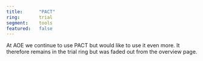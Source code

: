 ```yaml
---
title:      "PACT"
ring:       trial
segment:    tools
featured:   false
---
```


At AOE we continue to use PACT but would like to use it even more.
It therefore remains in the trial ring but was faded out from the overview page.
